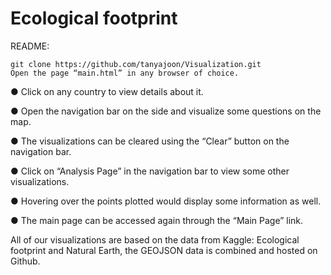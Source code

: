 # Ecological footprint

README:  
```
git clone https://github.com/tanyajoon/Visualization.git
Open the page “main.html” in any browser of choice.

```

● Click on any country to view details about it.

● Open the navigation bar on the side and visualize some questions on the map. 

● The visualizations can be cleared using the “Clear” button on the navigation bar. 

● Click on “Analysis Page” in the navigation bar to view some other visualizations.

● Hovering over the points plotted would display some information as well. 

● The main page can be accessed again through the “Main Page” link.

 
All of our visualizations are based on the data from Kaggle: Ecological footprint and Natural Earth, the GEOJSON data is combined and hosted on Github.
 
